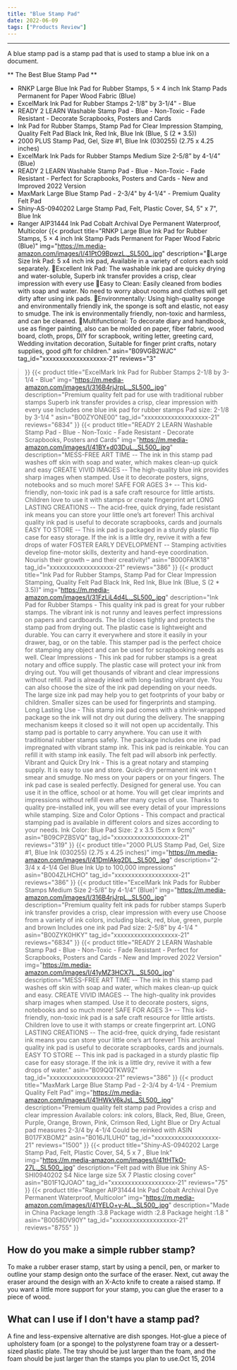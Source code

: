 ```yaml
---
title: "Blue Stamp Pad"
date: 2022-06-09
tags: ["Products Review"]
---
```


---


A blue stamp pad is a stamp pad that is used to stamp a blue ink on a document.

** The Best Blue Stamp Pad **
* RNKP Large Blue Ink Pad for Rubber Stamps, 5 × 4 inch Ink Stamp Pads Permanent for Paper Wood Fabric (Blue)
* ExcelMark Ink Pad for Rubber Stamps 2-1/8" by 3-1/4" - Blue
* READY 2 LEARN Washable Stamp Pad - Blue - Non-Toxic - Fade Resistant - Decorate Scrapbooks, Posters and Cards
* Ink Pad for Rubber Stamps, Stamp Pad for Clear Impression Stamping, Quality Felt Pad Black Ink, Red Ink, Blue Ink (Blue, S (2 * 3.5))
* 2000 PLUS Stamp Pad, Gel, Size #1, Blue Ink (030255) (2.75 x 4.25 inches)
* ExcelMark Ink Pads for Rubber Stamps Medium Size 2-5/8” by 4-1/4” (Blue)
* READY 2 LEARN Washable Stamp Pad - Blue - Non-Toxic - Fade Resistant - Perfect for Scrapbooks, Posters and Cards - New and Improved 2022 Version
* MaxMark Large Blue Stamp Pad - 2-3/4" by 4-1/4" - Premium Quality Felt Pad
* Shiny-AS-0940202 Large Stamp Pad, Felt, Plastic Cover, S4, 5" x 7", Blue Ink
* Ranger AIP31444 Ink Pad Cobalt Archival Dye Permanent Waterproof, Multicolor
{{< product 
title="RNKP Large Blue Ink Pad for Rubber Stamps, 5 × 4 inch Ink Stamp Pads Permanent for Paper Wood Fabric (Blue)"
img="https://m.media-amazon.com/images/I/41PtO9BpwzL._SL500_.jpg"
description="🎨Large Size Ink Pad: 5 x4 inch ink pad, Available in a variety of colors each sold separately. 🎨Excellent Ink Pad: The washable ink pad are quicky drying and water-soluble, Superb ink transfer provides a crisp, clear impression with every use 🎨Easy to Clean: Easily cleaned from bodies with soap and water. No need to worry about rooms and clothes will get dirty after using ink pads. 🎨Environmentally: Using high-quality sponge and environmentally friendly ink, the sponge is soft and elastic, not easy to smudge. The ink is environmentally friendly, non-toxic and harmless, and can be cleaned. 🎨Multifunctional: To decorate diary and handbook, use as finger painting, also can be molded on paper, fiber fabric, wood board, cloth, props, DIY for scrapbook, writing letter, greeting card, Wedding invitation decoration, Suitable for finger print crafts, notary supplies, good gift for children."
asin="B09VGB2WJC"
tag_id="xxxxxxxxxxxxxxxxxxx-21"
reviews="3"
>}} 
{{< product 
title="ExcelMark Ink Pad for Rubber Stamps 2-1/8  by 3-1/4  - Blue"
img="https://m.media-amazon.com/images/I/316B4rjJrpL._SL500_.jpg"
description="Premium quality felt pad for use with traditional rubber stamps Superb ink transfer provides a crisp, clear impression with every use Includes one blue ink pad for rubber stamps Pad size: 2-1/8  by 3-1/4 "
asin="B00ZYONE00"
tag_id="xxxxxxxxxxxxxxxxxxx-21"
reviews="6834"
>}} 
{{< product 
title="READY 2 LEARN Washable Stamp Pad - Blue - Non-Toxic - Fade Resistant - Decorate Scrapbooks, Posters and Cards"
img="https://m.media-amazon.com/images/I/41BY+d03DuL._SL500_.jpg"
description="MESS-FREE ART TIME -- The ink in this stamp pad washes off skin with soap and water, which makes clean-up quick and easy CREATE VIVID IMAGES -- The high-quality blue ink provides sharp images when stamped. Use it to decorate posters, signs, notebooks and so much more! SAFE FOR AGES 3+ -- This kid-friendly, non-toxic ink pad is a safe craft resource for little artists. Children love to use it with stamps or create fingerprint art LONG LASTING CREATIONS -- The acid-free, quick drying, fade resistant ink means you can store your little one’s art forever! This archival quality ink pad is useful to decorate scrapbooks, cards and journals EASY TO STORE -- This ink pad is packaged in a sturdy plastic flip case for easy storage. If the ink is a little dry, revive it with a few drops of water FOSTER EARLY DEVELOPMENT -- Stamping activities develop fine-motor skills, dexterity and hand-eye coordination. Nourish their growth – and their creativity!"
asin="B000FA1K18"
tag_id="xxxxxxxxxxxxxxxxxxx-21"
reviews="386"
>}} 
{{< product 
title="Ink Pad for Rubber Stamps, Stamp Pad for Clear Impression Stamping, Quality Felt Pad Black Ink, Red Ink, Blue Ink (Blue, S (2 * 3.5))"
img="https://m.media-amazon.com/images/I/31FzLiL4d4L._SL500_.jpg"
description="Ink Pad for Rubber Stamps - This quality ink pad is great for your rubber stamps. The vibrant ink is not runny and leaves perfect impressions on papers and cardboards. The lid closes tightly and protects the stamp pad from drying out. The plastic case is lightweight and durable. You can carry it everywhere and store it easily in your drawer, bag, or on the table. This stamper pad is the perfect choice for stamping any object and can be used for scrapbooking needs as well. Clear Impressions - This ink pad for rubber stamps is a great notary and office supply. The plastic case will protect your ink from drying out. You will get thousands of vibrant and clear impressions without refill. Pad is already inked with long-lasting vibrant dye. You can also choose the size of the ink pad depending on your needs. The large size ink pad may help you to get footprints of your baby or children. Smaller sizes can be used for fingerprints and stamping. Long Lasting Use - This stamp ink pad comes with a shrink-wrapped package so the ink will not dry out during the delivery. The snapping mechanism keeps it closed so it will not open up accidentally. This stamp pad is portable to carry anywhere. You can use it with traditional rubber stamps safely. The package includes one ink pad impregnated with vibrant stamp ink. This ink pad is reinkable. You can refill it with stamp ink easily. The felt pad will absorb ink perfectly. Vibrant and Quick Dry Ink - This is a great notary and stamping supply. It is easy to use and store. Quick-dry permanent ink won t smear and smudge. No mess on your papers or on your fingers. The ink pad case is sealed perfectly. Designed for general use. You can use it in the office, school or at home. You will get clear imprints and impressions without refill even after many cycles of use. Thanks to quality pre-installed ink, you will see every detail of your impressions while stamping. Size and Color Options - This compact and practical stamping pad is available in different colors and sizes according to your needs. Ink Color: Blue Pad Size: 2  x 3.5  (5cm x 9cm)"
asin="B09CPZBSVQ"
tag_id="xxxxxxxxxxxxxxxxxxx-21"
reviews="319"
>}} 
{{< product 
title="2000 PLUS Stamp Pad, Gel, Size #1, Blue Ink (030255) (2.75 x 4.25 inches)"
img="https://m.media-amazon.com/images/I/41DmIAkg2DL._SL500_.jpg"
description="2-3/4  x 4-1/4  Gel Blue Ink Up to 100,000 impressions"
asin="B004ZLHCHO"
tag_id="xxxxxxxxxxxxxxxxxxx-21"
reviews="386"
>}} 
{{< product 
title="ExcelMark Ink Pads for Rubber Stamps Medium Size 2-5/8” by 4-1/4” (Blue)"
img="https://m.media-amazon.com/images/I/316B4rjJrpL._SL500_.jpg"
description="Premium quality felt ink pads for rubber stamps Superb ink transfer provides a crisp, clear impression with every use Choose from a variety of ink colors, including black, red, blue, green, purple and brown Includes one ink pad Pad size: 2-5/8” by 4-1/4 "
asin="B00ZYK0HKY"
tag_id="xxxxxxxxxxxxxxxxxxx-21"
reviews="6834"
>}} 
{{< product 
title="READY 2 LEARN Washable Stamp Pad - Blue - Non-Toxic - Fade Resistant - Perfect for Scrapbooks, Posters and Cards - New and Improved 2022 Version"
img="https://m.media-amazon.com/images/I/41yMZ3HCX7L._SL500_.jpg"
description="MESS-FREE ART TIME -- The ink in this stamp pad washes off skin with soap and water, which makes clean-up quick and easy. CREATE VIVID IMAGES -- The high-quality ink provides sharp images when stamped. Use it to decorate posters, signs, notebooks and so much more! SAFE FOR AGES 3+ -- This kid-friendly, non-toxic ink pad is a safe craft resource for little artists. Children love to use it with stamps or create fingerprint art. LONG LASTING CREATIONS -- The acid-free, quick drying, fade resistant ink means you can store your little one’s art forever! This archival quality ink pad is useful to decorate scrapbooks, cards and journals. EASY TO STORE -- This ink pad is packaged in a sturdy plastic flip case for easy storage. If the ink is a little dry, revive it with a few drops of water."
asin="B09QQTKW9Z"
tag_id="xxxxxxxxxxxxxxxxxxx-21"
reviews="386"
>}} 
{{< product 
title="MaxMark Large Blue Stamp Pad - 2-3/4  by 4-1/4  - Premium Quality Felt Pad"
img="https://m.media-amazon.com/images/I/41HWkV6kJsL._SL500_.jpg"
description="Premium quality felt stamp pad Provides a crisp and clear impression Available colors: ink colors, Black, Red, Blue, Green, Purple, Orange, Brown, Pink, Crimson Red, Light Blue or Dry Actual pad measures 2-3/4  by 4-1/4  Could be reinked with ASIN B017FXBOM2"
asin="B016J1LUH0"
tag_id="xxxxxxxxxxxxxxxxxxx-21"
reviews="1500"
>}} 
{{< product 
title="Shiny-AS-0940202 Large Stamp Pad, Felt, Plastic Cover, S4, 5  x 7 , Blue Ink"
img="https://m.media-amazon.com/images/I/41tHTkO-27L._SL500_.jpg"
description="Felt pad with Blue ink Shiny AS-SHI0940202 S4 Nice large size 5X 7 Plastic closing cover"
asin="B01F1QJOAO"
tag_id="xxxxxxxxxxxxxxxxxxx-21"
reviews="75"
>}} 
{{< product 
title="Ranger AIP31444 Ink Pad Cobalt Archival Dye Permanent Waterproof, Multicolor"
img="https://m.media-amazon.com/images/I/41YELO+y-AL._SL500_.jpg"
description="Made in China Package length :3.8  Package width :2.8  Package height :1.8 "
asin="B0058DV90Y"
tag_id="xxxxxxxxxxxxxxxxxxx-21"
reviews="8755"
>}} 
## How do you make a simple rubber stamp?
To make a rubber eraser stamp, start by using a pencil, pen, or marker to outline your stamp design onto the surface of the eraser. Next, cut away the eraser around the design with an X-Acto knife to create a raised stamp. If you want a little more support for your stamp, you can glue the eraser to a piece of wood.

## What can I use if I don't have a stamp pad?
A fine and less-expensive alternative are dish sponges. Hot-glue a piece of upholstery foam (or a sponge) to the polystyrene foam tray or a dessert-sized plastic plate. The tray should be just larger than the foam, and the foam should be just larger than the stamps you plan to use.Oct 15, 2014

